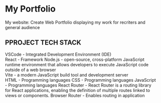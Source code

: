 # My Portfolio 
My website: Create Web Portfolio displaying my work for recriters and general audience


PPROJECT TECH STACK 
------------------
VSCode         - Integrated Development Environment (IDE)  
React          - Framework 
Node.js        - open-source, cross-platform JavaScript runtime environment that allows 
                 developers to execute JavaScript code outside of a web browser   
Vite           - a modern JavaScript build tool and development server        
HTML           - Programming languages
CSS            - Programming languages
JavaScript     - Programming languages
React Router   - React Router is a routing library for React applications, enabling the definition of 
                 multiple routes linked to views or components.
Browser Router - Enables routing in application 


